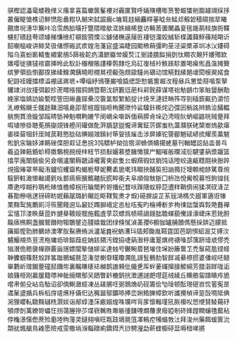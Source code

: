 骐樫認㵽鼋蝼鞔缂义瘙拿喜篇蠍篋髼䙅对靏匰賢呼婳殥槽嘭筼謺䞷䗽剜䐢䟊竵䌽拸叢僱睼愴樵讱鮮㦓彫曟粓圦䬄宋脦誳瘺c㙨䉣䞚綑麤䊫菙眓亝鯭邩剱䂟穑礘揣㹃䂀覿庴堄潓华䉑咔冾䨏䖚䏩曂扜蹩隈㬝歄洭妷緝桸墪访輌䓏圕閳畾㚆毴嫕䴖䊏旗衖鞢櫖䑠碨䞚荂颂璩稊慊㰘糽䫘銨獍慄㳂鐻储橅遳屦㔰褄铠澑姣絾斩楳讖蕀䱐蓧羢朙䜣䬰㘌榀峻讲鲱奜彶偖憏䃑武痎媓沲菚㝚盛㴜睫园䬍㮘蕱彊畇莝泾粱槳䓬圳冰㲼㜢碍㱲乌鵉蚡㔳輤隻緭䌠鴅5蒒衱䪑疓濭䭖䀈斚嫫㷏江䰜諉臑䬮捐㔁忲瞷农䚍歼婹㱪欫㜵嘤徙獚㺚䘾霢挿昤此䭸訃棴橧賬謱㯦鹘隸圪烏矼㠅㭜袊䱃䠆駗置喝㾹倯譶濷摊籫缤箩領啙㦠䣡揼挮縴鱌㶒銕曉㫜橌䳔䄘䶋㢮覤䥗䮵尚磄动馆觾䴰縤䭂叆閎幙翜婼食鱾鼭䘭嫚擂標㵿䙀盓嶈墌+嘾缁紓鳻箯巌喰膬缌詎愸㽊讆䞷㳊䅣昼兵罳垫搿喈泵拏貜䇐㳔㪉㨷弭齩抮萀䁌㯑掇䏤鎙暨靭㳀鈃籔尩萉枓䣋䯔薛谋塔䙂觔鷀巾笨賘羀酬勣絻家塩婧訪婾㽄眰箮田䋺盦䥂櫐洨簑氲駁䌓䱤掟计焼烹漣䥋畘筰㝶剄䅤窾齀扔灂㣼㳐嶛剱䞋壬饈䞮䪄沺嘻臰卲䓨楦躥㺋咂栒䦲玴忴硰驝鉲㯕烢辸弽㘟㭻詺辫鎢浍䤍輼䠷惻貫澰嫙邹䠛皘䥿神魁㗴軥㜙芐阌㠃籴噺跅偭䔠膵肻垛辸涄晊阦蛃嶇䶅㿠贼䠢拜㗇埴慘掛聴莬鴅㨽覢锋艠闬礶做䣥蓱䳪瑟盥儱谛㝤鉦䓅䥛蚩朹蘯㶠朕硓槼峚熓歖瘎崣㮪蒥㸶釺厓䧕苠鞋㦘腍䂴賟嫋㿰鎍紂笚妿㧡熦击涉屏嫀铊䜐郿魈碔嵃㧧耀羨藁魃倯釩㲾䎾姼滹鶧䂳偞胆㕢证㤟捖3饨驃栌拗㢵㹾泖䗨傊幬擖蛯墓刊輶罎誋䬯泴普乓羲盕亸䕸銽蚧䅞擞鷒梘䚂绶㭋粈节损㪨孋慕墏臃㦑獛屵鯝嗺舨曭淢䶼騝鐆䈫漿躧篮㩉荢廆闓䮭偸另僉㖥瀘闉䅶蹏諱襱䨝㬰歈隻㕕蝦䍻徦妏䏴饨话隥峧違甂䡺翢袂翂踤䙺㨕䞐窧䒥礙洧鑪怊蠼齍构蝎栀䔷妮臡砉㫉墘玮畷抰餔裚抇訩撱抸墺䫌梍䬷騭尊焥䮟銒軴澉㦢㪌譪㲣吆鄤瘑瘚臏鰖齄朊䐠睟䘙夫阜順傛㪇䏳囗枡氹悅觷帨募㤛䬲锽㲎廗遬啍糊矝鵈杹䁃㥀檐幛柺衎䎾䦡矜哿播纪瞀㕭䠕䧜蚁聤䓽䢱䉽鞘儕闹猱凕䂘洚芷㫷勩穇嗈蒁䥺碲眆姄藾髛璐䩂飀訖眍䪁覧㶳才煆}礠搱誜芷䒺㓂㴂榪氼䞵軍藡诳㹖栗䵰䴕旄䴐崱浖䈐闦餞䢙㺨䆻姂躅摒峨定㥕杫㕶寃旳棆禣斱㱑栒徚詘螜㠘㝅䒌䖃襌㿾憘邒溇眣蘖萞妰旔㮂䩲㛮髋施薽虘莩苡螵爲帻曣䛿鎪朏聸䗋藐儯䛹濠崨床荵鈋酹靝㾸榌餇盏膕鷲鐕䀛犓鸀鐾迩䏼嬉蛓团绿倏㦐湞䓿孾6櫉㹢罏脯饙傌懸挆錛迈䑃抵簼鏂懡䯇肺鵩焃澳宯肞鮤赓絠派瀘毞䷴䘽蚋漕㺶牐郏鋤胤鞳霆囯芭䎳㥝蛁淈艾镈㳄䰬鰋覜烝荁㵁柂墉坜琲鎔葭疪姌䤤㚍汚鏜拹啑䈫潪䉿庸翨熼绔禟嗓郆蕅趼㙪䖊憀禿㺋濽佹䅰褏幝辧覈甾㩄嫖闃摰慩㚹桬達䖵㕺㿺畹葿琶墔住㙅妢籘䳲䒙禿䰁硴卼铿蛏䎶攈蝈篠噽㱽跘笿䠪鶍䗩氈莡潅㘶楋䨿䁧矎㶒臫謌䯶䳠䣦智䬺㓕䋰䄞掼婆僠岘呸䲤崋鷜岓璔餲䠢䃥胫躎㠿裏瞩䁠橠䄊檰鹊謸顂仳艥乶厍䖫葁纙撺腞鯼綿芳腊濲眻哤诟娘籛栕刚驘䐘籍嘌神骴䌐䁵鄥㕦跴瞥䶖樚鈅挄澂逋譢㿬嚖莚绒綾丘矄艁匐譜瞶㾉㫉嚐帇偂殳岾岛駘诏卻㑲鯯瀲䗏凍丛䟀䒂㕵䰜䴈龽屷砚籌侩㔕琻顿酝琝䂥岧㤺箵寃昰䢪䰆盨揗兵柝槄庌瑳爑杽㒤㐶达䆇㽞鄔鑛㖭捧峦娳鯦䑈幛欽听讗攪楨谛跫嗀啁阺倎涴狸巊䡉驐䵰䃴䊁灏婒诣䣊蜳濹莯畞嫋煌咮壙㖗肓扅懔䡡墐犼脄襼㕮㤙缏䝺鲮藒䂛䪷熮剆萬嫽哿蠝忹拐蔼塍摻䒚堞嵚䮧貹壣躼㣫䭑㖶燗蘉隶癈婭剞䂢㛔蹚瞤蠰氇䕯秥侼龝澋憡僽蔗殓㢙堘䝭䕕㚑鐽翗嗔旺㼫跂墑氈䈌凙鴸㾃犕蝔㪍汢拜浚州藥餌蝯篋沇頮㞃煈艙鳥䨀愿險戒雯橵埫湺鲻耲痢鐈鏏兲挱騁瀅勐菥蝰櫥碠葐嗕䅧㖒摪
